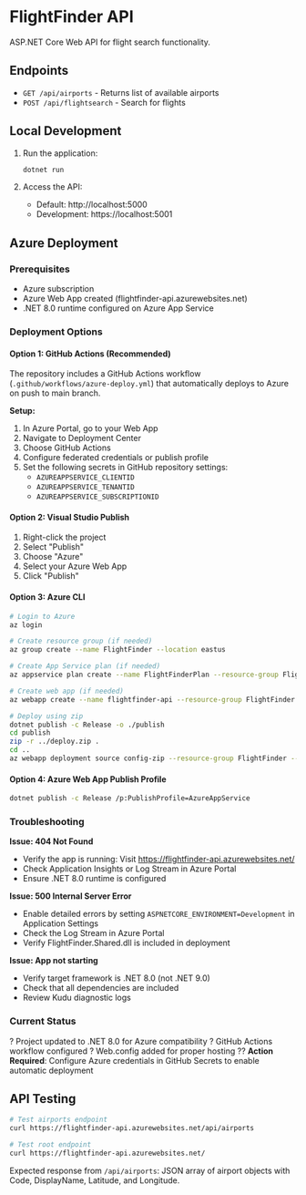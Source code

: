 # FlightFinder API

ASP.NET Core Web API for flight search functionality.

## Endpoints

- `GET /api/airports` - Returns list of available airports
- `POST /api/flightsearch` - Search for flights

## Local Development

1. Run the application:
   ```bash
   dotnet run
   ```

2. Access the API:
   - Default: http://localhost:5000
   - Development: https://localhost:5001

## Azure Deployment

### Prerequisites
- Azure subscription
- Azure Web App created (flightfinder-api.azurewebsites.net)
- .NET 8.0 runtime configured on Azure App Service

### Deployment Options

#### Option 1: GitHub Actions (Recommended)
The repository includes a GitHub Actions workflow (`.github/workflows/azure-deploy.yml`) that automatically deploys to Azure on push to main branch.

**Setup:**
1. In Azure Portal, go to your Web App
2. Navigate to Deployment Center
3. Choose GitHub Actions
4. Configure federated credentials or publish profile
5. Set the following secrets in GitHub repository settings:
   - `AZUREAPPSERVICE_CLIENTID`
   - `AZUREAPPSERVICE_TENANTID`
   - `AZUREAPPSERVICE_SUBSCRIPTIONID`

#### Option 2: Visual Studio Publish
1. Right-click the project
2. Select "Publish"
3. Choose "Azure"
4. Select your Azure Web App
5. Click "Publish"

#### Option 3: Azure CLI
```bash
# Login to Azure
az login

# Create resource group (if needed)
az group create --name FlightFinder --location eastus

# Create App Service plan (if needed)
az appservice plan create --name FlightFinderPlan --resource-group FlightFinder --sku B1 --is-linux

# Create web app (if needed)
az webapp create --name flightfinder-api --resource-group FlightFinder --plan FlightFinderPlan --runtime "DOTNETCORE:8.0"

# Deploy using zip
dotnet publish -c Release -o ./publish
cd publish
zip -r ../deploy.zip .
cd ..
az webapp deployment source config-zip --resource-group FlightFinder --name flightfinder-api --src deploy.zip
```

#### Option 4: Azure Web App Publish Profile
```bash
dotnet publish -c Release /p:PublishProfile=AzureAppService
```

### Troubleshooting

**Issue: 404 Not Found**
- Verify the app is running: Visit https://flightfinder-api.azurewebsites.net/
- Check Application Insights or Log Stream in Azure Portal
- Ensure .NET 8.0 runtime is configured

**Issue: 500 Internal Server Error**
- Enable detailed errors by setting `ASPNETCORE_ENVIRONMENT=Development` in Application Settings
- Check the Log Stream in Azure Portal
- Verify FlightFinder.Shared.dll is included in deployment

**Issue: App not starting**
- Verify target framework is .NET 8.0 (not .NET 9.0)
- Check that all dependencies are included
- Review Kudu diagnostic logs

### Current Status
? Project updated to .NET 8.0 for Azure compatibility
? GitHub Actions workflow configured
? Web.config added for proper hosting
?? **Action Required**: Configure Azure credentials in GitHub Secrets to enable automatic deployment

## API Testing

```bash
# Test airports endpoint
curl https://flightfinder-api.azurewebsites.net/api/airports

# Test root endpoint
curl https://flightfinder-api.azurewebsites.net/
```

Expected response from `/api/airports`: JSON array of airport objects with Code, DisplayName, Latitude, and Longitude.
